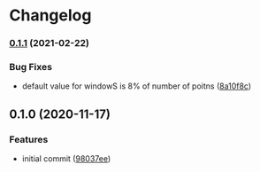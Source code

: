 # Changelog

### [0.1.1](https://www.github.com/mljs/ml-rolling-ball-baseline/compare/v0.1.0...v0.1.1) (2021-02-22)


### Bug Fixes

* default value for windowS is 8% of number of poitns ([8a10f8c](https://www.github.com/mljs/ml-rolling-ball-baseline/commit/8a10f8cc0b09b37cfb9257a6e599689f66a7876e))

## 0.1.0 (2020-11-17)


### Features

* initial commit ([98037ee](https://www.github.com/mljs/ml-rolling-ball-baseline/commit/98037eed9c1e235fb9ce4d92fa12c9b7eb1c28c8))
